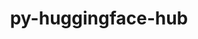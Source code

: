 ---
title: "py-huggingface-hub"
layout: cache
categories: [package, develop-2023-06-25]
meta: {"versions": ["0.14.1"], "compilers": ["gcc@=11.3.0"], "oss": ["ubuntu22.04"], "platforms": ["linux"], "targets": ["x86_64_v3"], "stacks": ["ml-linux-x86_64-cpu", "ml-linux-x86_64-cuda", "ml-linux-x86_64-rocm", "root"], "num_specs": 2, "num_specs_by_stack": {"ml-linux-x86_64-cpu": 2, "ml-linux-x86_64-cuda": 2, "root": 2, "ml-linux-x86_64-rocm": 1}}
spec_details: [{"hash": "nt35jzohjjeuvqkmi5lzcqrvpjl4rxom", "compiler": "gcc@=11.3.0", "versions": ["0.14.1"], "os": "ubuntu22.04", "platform": "linux", "target": "x86_64_v3", "variants": ["build_system=python_pip", "~cli"], "stacks": ["ml-linux-x86_64-cpu", "ml-linux-x86_64-cuda", "root"], "size": "-", "tarball": "https://binaries.spack.io/releases/develop-2023-06-25/build_cache/linux-ubuntu22.04-x86_64_v3/gcc-11.3.0/py-huggingface-hub-0.14.1/linux-ubuntu22.04-x86_64_v3-gcc-11.3.0-py-huggingface-hub-0.14.1-nt35jzohjjeuvqkmi5lzcqrvpjl4rxom.spack"}, {"hash": "7m2gaamvua4ahxrivosvzsl6utrrbbmz", "compiler": "gcc@=11.3.0", "versions": ["0.14.1"], "os": "ubuntu22.04", "platform": "linux", "target": "x86_64_v3", "variants": ["build_system=python_pip", "~cli"], "stacks": ["ml-linux-x86_64-rocm", "ml-linux-x86_64-cpu", "ml-linux-x86_64-cuda", "root"], "size": "-", "tarball": "https://binaries.spack.io/releases/develop-2023-06-25/build_cache/linux-ubuntu22.04-x86_64_v3/gcc-11.3.0/py-huggingface-hub-0.14.1/linux-ubuntu22.04-x86_64_v3-gcc-11.3.0-py-huggingface-hub-0.14.1-7m2gaamvua4ahxrivosvzsl6utrrbbmz.spack"}]
---
